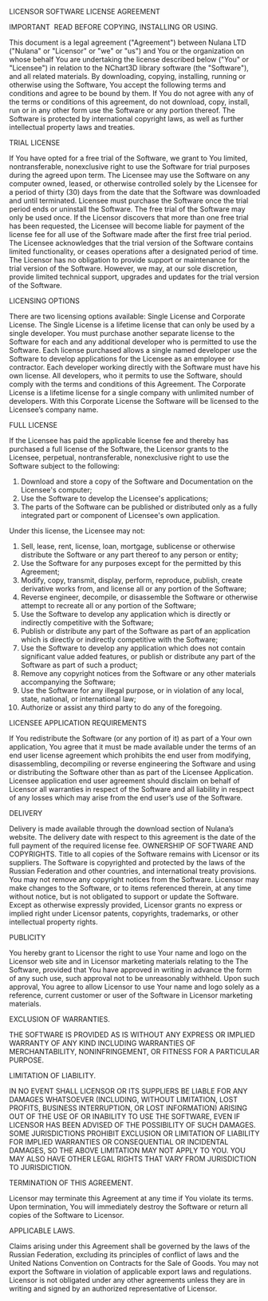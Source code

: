 <p>LICENSOR SOFTWARE LICENSE AGREEMENT</p>

<p>IMPORTANT ­ READ BEFORE COPYING, INSTALLING OR USING.</p>

<p>This document is a legal agreement ("Agreement") between Nulana LTD ("Nulana" or "Licensor" or "we" or "us") and You or the organization on whose behalf You are undertaking the license described below ("You" or "Licensee") in relation to the NChart3D library software (the "Software"), and all related materials. By downloading, copying, installing, running or otherwise using the Software, You accept the following terms and conditions and agree to be bound by them. If You do not agree with any of the terms or conditions of this agreement, do not download, copy, install, run or in any other form use the Software or any portion thereof. The Software is protected by international copyright laws, as well as further intellectual property laws and treaties.</p>

<p>TRIAL LICENSE</p>

<p>If You have opted for a free trial of the Software, we grant to You limited, non­transferable, non­exclusive right to use the Software for trial purposes during the agreed upon term. The Licensee may use the Software on any computer owned, leased, or otherwise controlled solely by the Licensee for a period of thirty (30) days from the date that the Software was downloaded and until terminated. Licensee must purchase the Software once the trial period ends or uninstall the Software.
The free trial of the Software may only be used once. If the Licensor discovers that more than one free trial has been requested, the Licensee will become liable for payment of the license fee for all use of the Software made after the first free trial period. The Licensee acknowledges that the trial version of the Software contains limited functionality, or ceases operations after a designated period of time. The Licensor has no obligation to provide support or maintenance for the trial version of the Software. However, we may, at our sole discretion, provide limited technical support, upgrades and updates for the trial version of the Software.</p>

<p>LICENSING OPTIONS</p>

<p>There are two licensing options available: Single License and Corporate License.
The Single License is a lifetime license that can only be used by a single developer. You must purchase another separate license to the Software for each and any additional developer who is permitted to use the Software. Each license purchased allows a single named developer use the Software to develop applications for the Licensee as an employee or contractor. Each developer working directly with the Software must have his own license. All developers, who it permits to use the Software, should comply with the terms and conditions of this Agreement.
The Corporate License is a lifetime license for a single company with unlimited number of developers. With this Corporate License the Software will be licensed to the Licensee’s company name.</p>

<p>FULL LICENSE</p>

<p>If the Licensee has paid the applicable license fee and thereby has purchased a full license of the Software, the Licensor grants to the Licensee, perpetual, non­transferable, non­exclusive right to use the Software subject to the following:</p>

<ol>
<li>Download and store a copy of the Software and Documentation on the Licensee's computer;</li>
<li>Use the Software to develop the Licensee's applications;</li>
<li>The parts of the Software can be published or distributed only as a fully integrated part or component of Licensee's own application.</li>
</ol>

<p>Under this license, the Licensee may not:</p>

<ol>
<li>Sell, lease, rent, license, loan, mortgage, sublicense or otherwise distribute the Software or any part thereof to any person or entity;</li>
<li>Use the Software for any purposes except for the permitted by this Agreement;</li>
<li>Modify, copy, transmit, display, perform, reproduce, publish, create derivative works from, and license all or any portion of the Software;</li>
<li>Reverse engineer, decompile, or disassemble the Software or otherwise attempt to recreate all or any portion of the Software;</li>
<li>Use the Software to develop any application which is directly or indirectly competitive with the Software;</li>
<li>Publish or distribute any part of the Software as part of an application which is directly or indirectly competitive with the Software;</li>
<li>Use the Software to develop any application which does not contain significant value added features, or publish or distribute any part of the Software as part of such a product;</li>
<li>Remove any copyright notices from the Software or any other materials accompanying the Software;</li>
<li>Use the Software for any illegal purpose, or in violation of any local, state, national, or international law;</li>
<li>Authorize or assist any third party to do any of the foregoing.</li>
</ol>

<p>LICENSEE APPLICATION REQUIREMENTS</p>

<p>If You redistribute the Software (or any portion of it) as part of a Your own application, You agree that it must be made available under the terms of an end user license agreement which prohibits the end user from modifying, disassembling, decompiling or reverse engineering the Software and using or distributing the Software other than as part of the Licensee Application. Licensee application end user agreement should disclaim on behalf of Licensor all warranties in respect of the Software and all liability in respect of any losses which may arise from the end user’s use of the Software.</p>

<p>DELIVERY</p>

<p>Delivery is made available through the download section of Nulana’s website. The delivery date with respect to this agreement is the date of the full payment of the required license fee.
OWNERSHIP OF SOFTWARE AND COPYRIGHTS.
Title to all copies of the Software remains with Licensor or its suppliers. The Software is copyrighted and protected by the laws of the Russian Federation and other countries, and international treaty provisions. You may not remove any copyright notices from the Software.
Licensor may make changes to the Software, or to items referenced therein, at any time without notice, but is not obligated to support or update the Software. Except as otherwise expressly provided, Licensor grants no express or implied right under Licensor patents, copyrights, trademarks, or other intellectual property rights.</p>

<p>PUBLICITY</p>

<p>You hereby grant to Licensor the right to use Your name and logo on the Licensor web site and in Licensor marketing materials relating to the The Software, provided that You have approved in writing in advance the form of any such use, such approval not to be unreasonably withheld. Upon such approval, You agree to allow Licensor to use Your name and logo solely as a reference, current customer or user of the Software in Licensor marketing materials.</p>

<p>EXCLUSION OF WARRANTIES.</p>

<p>THE SOFTWARE IS PROVIDED AS IS WITHOUT ANY EXPRESS OR IMPLIED WARRANTY OF ANY KIND INCLUDING WARRANTIES OF MERCHANTABILITY, NONINFRINGEMENT, OR FITNESS FOR A PARTICULAR PURPOSE.</p>

<p>LIMITATION OF LIABILITY.</p>

<p>IN NO EVENT SHALL LICENSOR OR ITS SUPPLIERS BE LIABLE FOR ANY DAMAGES WHATSOEVER (INCLUDING, WITHOUT LIMITATION, LOST PROFITS, BUSINESS INTERRUPTION, OR LOST INFORMATION) ARISING OUT OF THE USE OF OR INABILITY TO USE THE SOFTWARE, EVEN IF LICENSOR HAS BEEN ADVISED OF THE POSSIBILITY OF SUCH DAMAGES. SOME JURISDICTIONS PROHIBIT EXCLUSION OR LIMITATION OF LIABILITY FOR IMPLIED WARRANTIES OR CONSEQUENTIAL OR INCIDENTAL DAMAGES, SO THE ABOVE LIMITATION MAY NOT APPLY TO YOU. YOU MAY ALSO HAVE OTHER LEGAL RIGHTS THAT VARY FROM JURISDICTION TO JURISDICTION.</p>

<p>TERMINATION OF THIS AGREEMENT.</p>

<p>Licensor may terminate this Agreement at any time if You violate its terms. Upon termination, You will immediately destroy the Software or return all copies of the Software to Licensor.</p>

<p>APPLICABLE LAWS.</p>

<p>Claims arising under this Agreement shall be governed by the laws of the Russian Federation, excluding its principles of conflict of laws and the United Nations Convention on Contracts for the Sale of Goods. You may not export the Software in violation of applicable export laws and regulations. Licensor is not obligated under any other agreements unless they are in writing and signed by an authorized representative of Licensor.</p>
